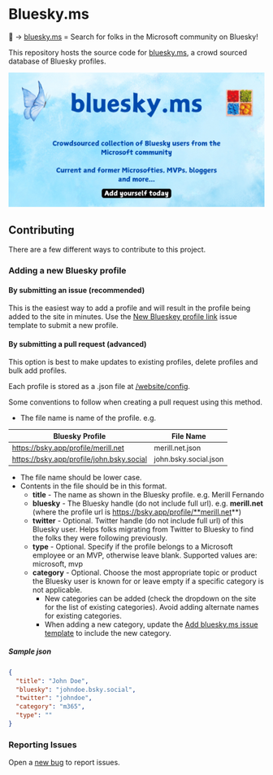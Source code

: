 # Bluesky.ms

🦋 → [bluesky.ms](https://bluesky.ms) = Search for folks in the Microsoft community on Bluesky!

This repository hosts the source code for [bluesky.ms](https://bluesky.ms), a crowd sourced database of Bluesky profiles.

![image](/website/static/OpenGraphImage.png)

## Contributing

There are a few different ways to contribute to this project.

### Adding a new Bluesky profile

#### By submitting an issue (recommended)

This is the easiest way to add a profile and will result in the profile being added to the site in minutes. Use the [New Blueskey profile link](https://github.com/merill/bluesky/issues/new?assignees=&labels=&template=add-profile.yaml&title=New+Bluesky+profile+) issue template to submit a new profile.

#### By submitting a pull request (advanced)

This option is best to make updates to existing profiles, delete profiles and bulk add profiles.

Each profile is stored as a .json file at [/website/config](https://github.com/merill/bluesky/tree/main/website/config).

Some conventions to follow when creating a pull request using this method.

* The file name is name of the profile. e.g.

| Bluesky Profile | File Name |
| --- | --- |
| https://bsky.app/profile/merill.net | merill.net.json |
| https://bsky.app/profile/john.bsky.social | john.bsky.social.json |

* The file name should be lower case.
* Contents in the file should be in this format.
  * **title** - The name as shown in the Bluesky profile. e.g. Merill Fernando
  * **bluesky** - The Bluesky handle (do not include full url). e.g. **merill.net** (where the profile url is https://bsky.app/profile/**merill.net**)
  * **twitter** - Optional. Twitter handle (do not include full url) of this Bluesky user. Helps folks migrating from Twitter to Bluesky to find the folks they were following previously.
  * **type** - Optional. Specify if the profile belongs to a Microsoft employee or an MVP, otherwise leave blank. Supported values are: microsoft, mvp
  * **category** - Optional. Choose the most appropriate topic or product the Bluesky user is known for or leave empty if a specific category is not applicable. 
    * New categories can be added (check the dropdown on the site for the list of existing categories). Avoid adding alternate names for existing categories.
    * When adding a new category, update the [Add bluesky.ms issue template](https://github.com/merill/bluesky/blob/main/.github/ISSUE_TEMPLATE/add-link.yaml) to include the new category.

##### Sample json

```json
{
  "title": "John Doe",
  "bluesky": "johndoe.bsky.social",
  "twitter": "johndoe",
  "category": "m365",
  "type": ""
}
```
### Reporting Issues

Open a [new bug](https://github.com/merill/bluesky/issues/new?assignees=&labels=&template=add-bug.yaml&title=%5BBug%5D) to report issues.
